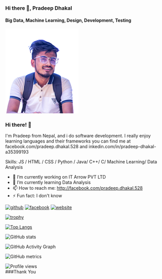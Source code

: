 ### Hi there 👋, Pradeep Dhakal
#### Big Data, Machine Learning, Design, Development, Testing
![Big Data Analysis, Design, Development, Testing](https://github.com/Pradeep-Dhakal/Pradeep-Dhakal/blob/main/IMG_9953-removebg-preview.png)

### Hi there! 👋
I'm Pradeep from Nepal, and i do software development. I really enjoy learning languages and their frameworks 
you can find me at facebook.com/pradeep.dhakal.528 and inkedin.com/in/pradeep-dhakal-a35399193

Skills: JS / HTML / CSS / Python / Java/ C++/ C/ Machine Learning/ Data Analysis

- 🔭 I’m currently working on IT Arrow PVT LTD  
- 🌱 I’m currently learning Data Analysis  
- 📫 How to reach me: http://facebook.com/pradeep.dhakal.528 
- ⚡ Fun fact: I don't know 


[<img src='https://cdn.jsdelivr.net/npm/simple-icons@3.0.1/icons/github.svg' alt='github' height='40'>](https://github.com/Pradeep-Dhakal)  [<img src='https://cdn.jsdelivr.net/npm/simple-icons@3.0.1/icons/facebook.svg' alt='facebook' height='40'>](https://www.facebook.com/http://facebook.com/pradeep.dhakal.528)  [<img src='https://cdn.jsdelivr.net/npm/simple-icons@3.0.1/icons/icloud.svg' alt='website' height='40'>](http://pradipdhakal22.com.np/)  

[![trophy](https://github-profile-trophy.vercel.app/?username=Pradeep-Dhakal)](https://github.com/ryo-ma/github-profile-trophy)

[![Top Langs](https://github-readme-stats.vercel.app/api/top-langs/?username=Pradeep-Dhakal)](https://github.com/anuraghazra/github-readme-stats)

![GitHub stats](https://github-readme-stats.vercel.app/api?username=Pradeep-Dhakal&show_icons=true&count_private=true)  

![GitHub Activity Graph](https://activity-graph.herokuapp.com/graph?username=Pradeep-Dhakal)  

![GitHub metrics](https://metrics.lecoq.io/Pradeep-Dhakal)  

![Profile views](https://gpvc.arturio.dev/Pradeep-Dhakal)  
###Thank You 
